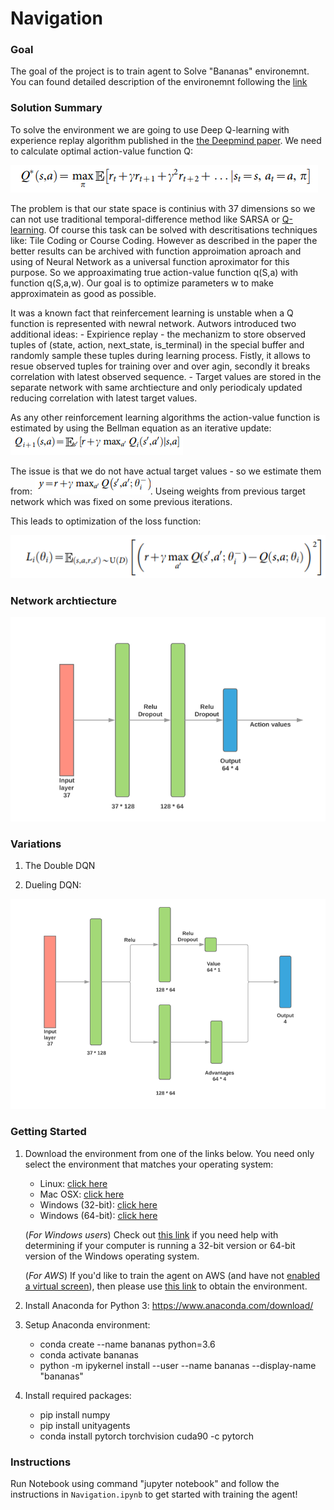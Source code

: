 [//]: # (Image References)

[image1]: images/q_formula.png "Action-value function"
[image2]: images/n1.png "Q-Network"
[image3]: images/n2.png "Dueling Q-Network"
[image4]: images/bellman.png "Bellman equation"
[image5]: images/eq2.png "Bellman equation"
[image6]: images/loss.png "Bellman equation"

#  Navigation

### Goal

The goal of the project is to train agent to Solve "Bananas" environemnt. You can found detailed description of the environemnt following the [link](README.md) 


### Solution Summary

To solve the environment we are going to use Deep Q-learning with experience replay algorithm published in the [the Deepmind paper](https://storage.googleapis.com/deepmind-media/dqn/DQNNaturePaper.pdf). We need to calculate optimal action-value function Q:

![Action-value function][image1]

The problem is that our state space is continius  with 37 dimensions so we can not use traditional temporal-difference method like SARSA or [Q-learning](http://citeseerx.ist.psu.edu/viewdoc/download?doi=10.1.1.80.7501&rep=rep1&type=pdf). Of course this task can be solved with descritisations techniques like: Tile Coding or Course Coding. However as described in the paper the better results can be archived with function approimation aproach and using of Neural Network as a universal function aproximator for this purpose.  So we approaximating true action-value function q(S,a) with function q(S,a,w). Our goal is to optimize parameters w to make approximatein as good as possible.

It was a known fact that reinfercement learning is unstable when a Q function is represented with newral network. Autwors introduced two additional ideas:
    - Expirience replay - the mechanizm to store observed tuples of (state, action, next_state, is_terminal) in the special buffer and randomly sample these tuples during learning process. Fistly, it allows to resue observed tuples for training over and over agin, secondly it breaks correlation with latest observed sequence.
    - Target values are stored in the separate network with same archtiecture and only periodicaly updated reducing correlation with latest target values.

As any other reinforcement learning algorithms the action-value function is estimated by using the Bellman equation as an iterative update: ![Action-value function][image4]

The issue is that we do not have actual target values - so we estimate them from: ![Action-value function][image5]. Useing weights from previous target network which was fixed on some previous iterations.

This leads to optimization of the loss function:

![Action-value function][image6]


### Network archtiecture

![network architecture][image2]


### Variations 

1. The Double DQN

2. Dueling DQN: 

![ Dueling DQN][image3]

### Getting Started

1. Download the environment from one of the links below.  You need only select the environment that matches your operating system:
    - Linux: [click here](https://s3-us-west-1.amazonaws.com/udacity-drlnd/P1/Banana/Banana_Linux.zip)
    - Mac OSX: [click here](https://s3-us-west-1.amazonaws.com/udacity-drlnd/P1/Banana/Banana.app.zip)
    - Windows (32-bit): [click here](https://s3-us-west-1.amazonaws.com/udacity-drlnd/P1/Banana/Banana_Windows_x86.zip)
    - Windows (64-bit): [click here](https://s3-us-west-1.amazonaws.com/udacity-drlnd/P1/Banana/Banana_Windows_x86_64.zip)
    
    (_For Windows users_) Check out [this link](https://support.microsoft.com/en-us/help/827218/how-to-determine-whether-a-computer-is-running-a-32-bit-version-or-64) if you need help with determining if your computer is running a 32-bit version or 64-bit version of the Windows operating system.

    (_For AWS_) If you'd like to train the agent on AWS (and have not [enabled a virtual screen](https://github.com/Unity-Technologies/ml-agents/blob/master/docs/Training-on-Amazon-Web-Service.md)), then please use [this link](https://s3-us-west-1.amazonaws.com/udacity-drlnd/P1/Banana/Banana_Linux_NoVis.zip) to obtain the environment.

2. Install Anaconda for Python 3: https://www.anaconda.com/download/
3. Setup Anaconda environment:
    - conda create --name bananas python=3.6 
    - conda activate bananas 
    - python -m ipykernel install --user --name bananas --display-name "bananas"
4. Install required packages:
    - pip install numpy 
    - pip install unityagents
    - conda install pytorch torchvision cuda90 -c pytorch    

### Instructions

Run Notebook using command "jupyter notebook" and follow the instructions in `Navigation.ipynb` to get started with training the agent!  
